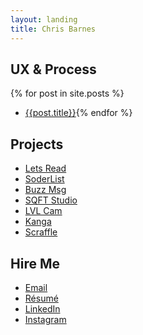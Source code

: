 ```yaml
---
layout: landing
title: Chris Barnes
---
```


## UX & Process
{% for post in site.posts %}
- [{{post.title}}]({{post.url}}){% endfor %}

## Projects
- [Lets Read](http://letsreadapp.com)
<i class="devicon-ruby-plain"></i> <i class="devicon-swift-plain"></i>
- [SoderList](https://itunes.apple.com/us/app/soderlist-app/id1236165434?mt=8)
<i class="devicon-swift-plain"></i>
- [Buzz Msg](http://buzzmsg.com/)
<i class="devicon-swift-plain"></i> <i class="devicon-javascript-plain"></i>
- [SQFT Studio](http://squarefeetstudio.com/)
<i class="devicon-php-plain"></i> <i class="devicon-nodejs-plain"></i> <i class="devicon-javascript-plain"></i>
- [LVL Cam](/lvlcam)
<i class="devicon-swift-plain"></i>
- [Kanga](/kanga)
<i class="devicon-ruby-plain"></i> <i class="devicon-swift-plain"></i>
- [Scraffle](/scraffle)
<i class="devicon-nodejs-plain"></i> <i class="devicon-swift-plain"></i>

## Hire Me
- [Email](mailto:chris@barnesy.me)
- [Résumé](/résumé)
- [LinkedIn](https://www.linkedin.com/in/iambarnesy/)
- [Instagram](http://instagram.com/iambarnesy)
